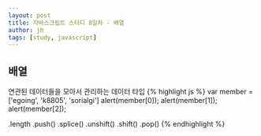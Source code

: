 ```yaml
---
layout: post
title: 자바스크립트 스터디 8일차 - 배열
author: jh
tags: [study, javascript]
---
```

## 배열
연관된 데이터들을 모아서 관리하는 데이터 타입
{% highlight js %}
var member = ['egoing', 'k8805', 'sorialgi']
alert(member[0]);
alert(member[1]);
alert(member[2]);

.length
.push()
.splice()
.unshift()
.shift()
.pop()
{% endhighlight %}
